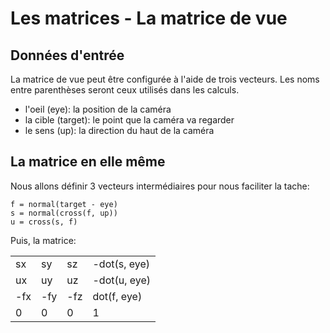 # Les matrices - La matrice de vue

## Données d'entrée

La matrice de vue peut être configurée à l'aide de trois vecteurs. Les noms entre parenthèses seront
ceux utilisés dans les calculs.

* l'oeil (eye): la position de la caméra
* la cible (target): le point que la caméra va regarder
* le sens (up): la direction du haut de la caméra

## La matrice en elle même

Nous allons définir 3 vecteurs intermédiaires pour nous faciliter la tache:

    f = normal(target - eye)
    s = normal(cross(f, up))
    u = cross(s, f)

Puis, la matrice:

| | | | |
|---|---|---|---|
| sx | sy | sz | -dot(s, eye) |
| ux | uy | uz | -dot(u, eye) |
| -fx | -fy | -fz | dot(f, eye) |
| 0 | 0 | 0 | 1 |
